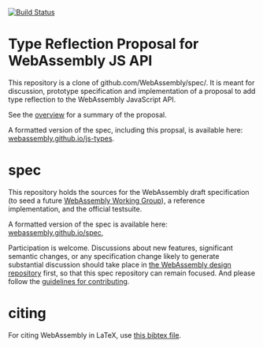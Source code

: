 [![Build Status](https://travis-ci.org/WebAssembly/spec.svg?branch=master)](https://travis-ci.org/WebAssembly/spec)

# Type Reflection Proposal for WebAssembly JS API

This repository is a clone of github.com/WebAssembly/spec/. It is meant for
discussion, prototype specification and implementation of a proposal to add
type reflection to the WebAssembly JavaScript API.

See the [overview](proposals/js-types/Overview.md) for a summary of the
proposal.

A formatted version of the spec, including this propsal, is available here: [webassembly.github.io/js-types](https://webassembly.github.io/js-types).


# spec

This repository holds the sources for the WebAssembly draft specification
(to seed a future
[WebAssembly Working Group](https://lists.w3.org/Archives/Public/public-new-work/2017Jun/0005.html)),
a reference implementation, and the official testsuite.

A formatted version of the spec is available here:
[webassembly.github.io/spec](https://webassembly.github.io/spec/),

Participation is welcome. Discussions about new features, significant semantic
changes, or any specification change likely to generate substantial discussion
should take place in
[the WebAssembly design repository](https://github.com/WebAssembly/design)
first, so that this spec repository can remain focused. And please follow the
[guidelines for contributing](Contributing.md).

# citing

For citing WebAssembly in LaTeX, use [this bibtex file](wasm-specs.bib).
